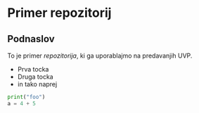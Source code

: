 # Primer repozitorij

## Podnaslov
To je primer _repozitorija_, ki ga uporablajmo na predavanjih UVP.

- Prva tocka
- Druga tocka
- in tako naprej

```python
print("foo")
a = 4 + 5
```
